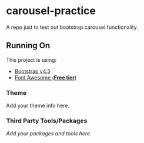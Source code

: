 # carousel-practice

A repo just to test out bootstrap carousel functionality.

## Running On

This project is using:

- [Bootstrap v4.5](https://getbootstrap.com/docs/4.5/getting-started/introduction/)
- [Font Awesome (**Free tier**)](https://fontawesome.com/icons?d=gallery&p=2&m=free)

### Theme

Add your theme info here.

### Third Party Tools/Packages

_Add your packages and tools here._
